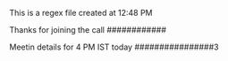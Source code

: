 This is a regex file created at 12:48 PM


Thanks for joining the call ############



Meetin details for 4 PM IST today ################3
